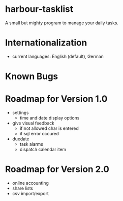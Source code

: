 harbour-tasklist
================

A small but mighty program to manage your daily tasks.

Internationalization
================
- current languages: English (default), German

Known Bugs
================


Roadmap for Version 1.0
================
- settings
    - time and date display options
- give visual feedback
    - if not allowed char is entered
    - if sql error occured
- duedate
    - task alarms
    - dispatch calendar item

Roadmap for Version 2.0
================
- online accounting
- share lists
- csv import/export
